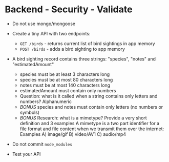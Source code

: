 # Backend - Security - Validate

- Do not use mongo/mongoose
- Create a tiny API with two endpoints:
  - `GET /birds` - returns current list of bird sightings in app memory
  - `POST /birds` - adds a bird sighting to app memory

- A bird sighting record contains three strings: "species", "notes" and "estimatedAmount"
  - species must be at least 3 characters long
  - species must be at most 80 characters long
  - notes must be at most 140 characters long
  - estimatedAmount must contain only numbers
  - Question: what is it called when a string contains only letters and numbers?
  Alphanumeric
  - *BONUS* species and notes must contain only letters (no numbers or symbols)
  - *BONUS* Research: what is a mimetype? Provide a very short definition and 3 examples
  A mimetype is a two part identifier for a file format and file content when we transmit them over the internet:
  Examples
  A) image/gif
  B) video/AV1
  C) audio/mp4


- Do not commit `node_modules`

- Test your API
